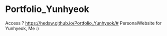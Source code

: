 # Portfolio_Yunhyeok

Access ? 
https://hedsw.github.io/Portfolio_Yunhyeok/# 
PersonalWebsite for Yunhyeok, Me :) 
